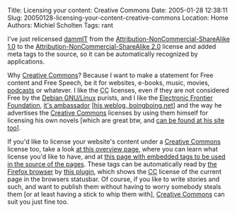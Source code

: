 Title: Licensing your content: Creative Commons
Date: 2005-01-28 12:38:11
Slug: 20050128-licensing-your-content-creative-commons
Location: Home
Authors: Michiel Scholten
Tags: rant

<p>I've just relicensed <a href="/~mbscholt/">dammIT</a> from the <a href="http://creativecommons.org/licenses/by-nc-sa/1.0/">Attribution-NonCommercial-ShareAlike 1.0</a> to the <a href="http://creativecommons.org/licenses/by-nc-sa/2.0/">Attribution-NonCommercial-ShareAlike 2.0</a> license and added meta tags to the source, so it can be automatically recognized by applications.</p>

<p>Why <a href="http://creativecommons.org/">Creative Commons</a>? Because I want to make a statement for Free content and Free Speech, be it for websites, e-books, music, movies, <a href="http://en.wikipedia.org/wiki/Podcast">podcasts</a> or whatever. I like the <acronym title="Creative Commons">CC</acronym> licenses, even if they are not considered Free by the <a href="http://www.debian.org/">Debian GNU/Linux</a> purists, and I like the <a href="http://www.eff.org/">Electronic Frontier Foundation</a>, <a href="http://www.craphound.com/">it's ambassador</a> [<a href="http://www.boingboing.net">his weblog, boingboing.net</a>] and the way he advertises the <a href="http://creativecommons.org/">Creative Commons</a> licenses by using them himself for licensing his own novels [which are great btw, and <a href="http://www.craphound.com/">can be found at his site too</a>].</p>

<p>If you'd like to license your website's content under a <a href="http://creativecommons.org/">Creative Commons</a> license too, take a look <a href="http://creativecommons.org/text/publish-website">at this overview page</a>, where you can learn what license you'd like to have, and at <a href="http://creativecommons.org/technology/licenseoutput">this page with embedded tags to be used in the source of the pages</a>. These tags can be automatically read by <a href="http://www.mozilla.org/products/firefox">the Firefox browser</a> by <a href="https://addons.update.mozilla.org/extensions/moreinfo.php?application=firefox&amp;id=363">this plugin</a>, which shows the <a href="http://creativecommons.org/">CC</a> license of the current page in the browsers statusbar. Of course, if you like to write stories and such, and want to publish them without having to worry somebody steals them [or at least having a stick to whip them with], <a href="http://creativecommons.org/">Creative Commons</a> can suit you just fine too.</p>